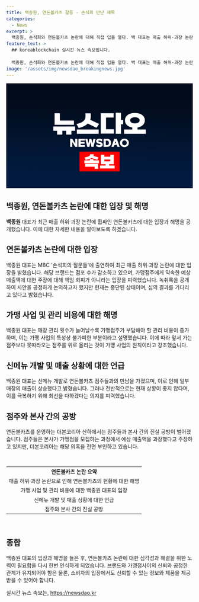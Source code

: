 ```yaml
---
title: 백종원, 연돈볼카츠 갈등 - 손석희 만난 제목
categories:
  - News
excerpt: >
  백종원, 손석희와 연돈볼카츠 논란에 대해 직접 입을 열다. 백 대표는 매출 허위·과장 논란에 책임 회피가 아니라 영업 사원의 말이라며 이를 부정. 녹취록 공개와 심의 결과 기다린다. 또한, 비용 증가에 대한 문제와 신메뉴로 매출 상승 등을 언급하며 매출을 더 올릴 것이라고 전했다. 해당 사안에 대한 본사와 가맹점주 간 진실 공방도 더불어 발생 중이다.
feature_text: >
  ## koreablockchain 실시간 뉴스 속보입니다.

  백종원, 손석희와 연돈볼카츠 논란에 대해 직접 입을 열다. 백 대표는 매출 허위·과장 논란에 책임 회피가 아니라 영업 사원의 말이라며 이를 부정. 녹취록 공개와 심의 결과 기다린다. 또한, 비용 증가에 대한 문제와 신메뉴로 매출 상승 등을 언급하며 매출을 더 올릴 것이라고 전했다. 해당 사안에 대한 본사와 가맹점주 간 진실 공방도 더불어 발생 중이다.
image: '/assets/img/newsdao_breakingnews.jpg'
---
```


<p><img src="/assets/img/newsdao_breakingnews.jpg" alt="koreablockchain 속보" /></p>

<h2 data-ke-size="size26">백종원, 연돈볼카츠 논란에 대한 입장 및 해명</h2>

<p data-ke-size="size16"><b>백종원</b> 대표가 최근 매출 허위·과장 논란에 휩싸인 연돈볼카츠에 대한 입장과 해명을 공개했습니다. 이에 대한 자세한 내용을 알아보도록 하겠습니다.</p>

<h2 data-ke-size="size24">연돈볼카츠 논란에 대한 입장</h2>

<p data-ke-size="size16">백종원 대표는 MBC '손석희의 질문들'에 출연하여 최근 매출 허위·과장 논란에 대한 입장을 밝혔습니다. 해당 브랜드는 점포 수가 감소하고 있으며, 가맹점주에게 약속한 예상 매출액에 대한 주장에 대해 책임 회피가 아니라는 입장을 피력했습니다. 녹취록을 공개하여 사안을 공정하게 논의하고자 했지만 현재는 중단된 상태이며, 심의 결과를 기다리고 있다고 밝혔습니다.</p>

<h2 data-ke-size="size24">가맹 사업 및 관리 비용에 대한 해명</h2>

<p data-ke-size="size16">백종원 대표는 매장 관리 횟수가 늘어날수록 가맹점주가 부담해야 할 관리 비용이 증가하며, 이는 가맹 사업의 특성상 불가피한 부분이라고 설명했습니다. 이에 따라 앞서 가는 점주보다 못따라오는 점주를 위로 올리는 것이 가맹 사업의 원칙이라고 강조했습니다.</p>

<h2 data-ke-size="size24">신메뉴 개발 및 매출 상황에 대한 언급</h2>

<p data-ke-size="size16">백종원 대표는 신메뉴 개발로 연돈볼카츠 점주들과의 만남을 가졌으며, 이로 인해 일부 매장의 매출이 상승했다고 밝혔습니다. 그러나 전반적으로는 현재 상황이 좋지 않다며, 이를 극복하기 위해 최선을 다하겠다는 의지를 피력했습니다.</p>

<h2 data-ke-size="size24">점주와 본사 간의 공방</h2>

<p data-ke-size="size16">연돈볼카츠를 운영하는 더본코리아 산하에서는 점주들과 본사 간의 진실 공방이 벌어졌습니다. 점주들은 본사가 가맹점을 모집하는 과정에서 예상 매출액을 과장했다고 주장하고 있지만, 더본코리아는 해당 의혹을 전면 부인하고 있습니다.</p>

<p data-ke-size="size16">&nbsp;</p>

<table>
    <tbody>
        <tr>
            <td style="text-align: center; height: 17px;"><b>연돈볼카츠 논란 요약</b></td>
        </tr>
        <tr>
            <td style="text-align: center; height: 17px;">매출 허위·과장 논란으로 인해 연돈볼카츠의 현황에 대한 해명</td>
        </tr>
        <tr>
            <td style="text-align: center; height: 17px;">가맹 사업 및 관리 비용에 대한 백종원 대표의 입장</td>
        </tr>
        <tr>
            <td style="text-align: center; height: 17px;">신메뉴 개발 및 매출 상황에 대한 언급</td>
        </tr>
        <tr>
            <td style="text-align: center; height: 17px;">점주와 본사 간의 진실 공방</td>
        </tr>
    </tbody>
</table>

<p data-ke-size="size16">&nbsp;</p>

<h2 data-ke-size="size24">종합</h2>

<p data-ke-size="size16">백종원 대표의 입장과 해명을 들은 후, 연돈볼카츠 논란에 대한 심각성과 해결을 위한 노력이 필요함을 다시 한번 인식하게 되었습니다. 브랜드와 가맹점사이의 신뢰와 공정한 관계가 유지되어야 함은 물론, 소비자의 입장에서도 신뢰할 수 있는 정보와 제품을 제공받을 수 있어야 합니다.</p>
실시간 뉴스 속보는, <a href="https://newsdao.kr" rel="dofollow">https://newsdao.kr</a>


